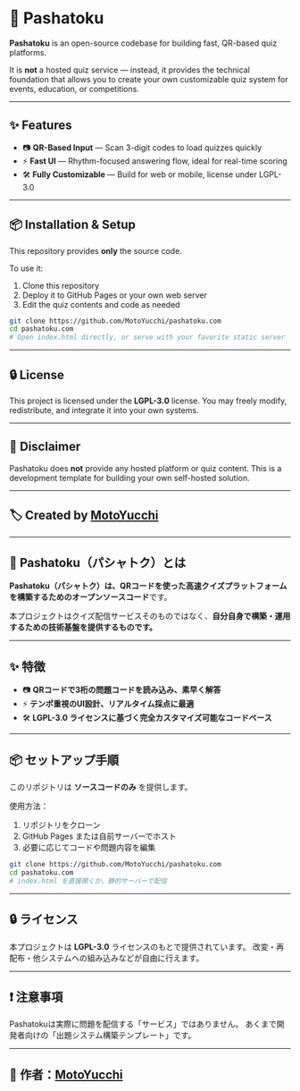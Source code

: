 # 📸 Pashatoku

**Pashatoku** is an open-source codebase for building fast, QR-based quiz platforms.

It is **not** a hosted quiz service — instead, it provides the technical foundation that allows you to create your own customizable quiz system for events, education, or competitions.

---

## ✨ Features

- 📷 **QR-Based Input** — Scan 3-digit codes to load quizzes quickly
- ⚡ **Fast UI** — Rhythm-focused answering flow, ideal for real-time scoring
- 🛠️ **Fully Customizable** — Build for web or mobile, license under LGPL-3.0

---

## 📦 Installation & Setup

This repository provides **only** the source code.

To use it:

1. Clone this repository
2. Deploy it to GitHub Pages or your own web server
3. Edit the quiz contents and code as needed

```bash
git clone https://github.com/MotoYucchi/pashatoku.com
cd pashatoku.com
# Open index.html directly, or serve with your favorite static server
````

---

## 🔒 License

This project is licensed under the **LGPL-3.0** license.
You may freely modify, redistribute, and integrate it into your own systems.

---

## 🙋 Disclaimer

Pashatoku does **not** provide any hosted platform or quiz content.
This is a development template for building your own self-hosted solution.

---

## 🏷 Created by [MotoYucchi](https://github.com/MotoYucchi)

---

## 📄 Pashatoku（パシャトク）とは

**Pashatoku（パシャトク）**は、QRコードを使った高速クイズプラットフォームを構築するための**オープンソースコード**です。

本プロジェクトはクイズ配信サービスそのものではなく、**自分自身で構築・運用するための技術基盤を提供するものです。**

---

## ✨ 特徴

* 📷 **QRコードで3桁の問題コードを読み込み、素早く解答**
* ⚡ **テンポ重視のUI設計、リアルタイム採点に最適**
* 🛠️ **LGPL-3.0 ライセンスに基づく完全カスタマイズ可能なコードベース**

---

## 📦 セットアップ手順

このリポジトリは **ソースコードのみ** を提供します。

使用方法：

1. リポジトリをクローン
2. GitHub Pages または自前サーバーでホスト
3. 必要に応じてコードや問題内容を編集

```bash
git clone https://github.com/MotoYucchi/pashatoku.com
cd pashatoku.com
# index.html を直接開くか、静的サーバーで配信
```

---

## 🔒 ライセンス

本プロジェクトは **LGPL-3.0** ライセンスのもとで提供されています。
改変・再配布・他システムへの組み込みなどが自由に行えます。

---

## ❗ 注意事項

Pashatokuは実際に問題を配信する「サービス」ではありません。
あくまで開発者向けの「出題システム構築テンプレート」です。

---

## 👤 作者：[MotoYucchi](https://github.com/MotoYucchi)
